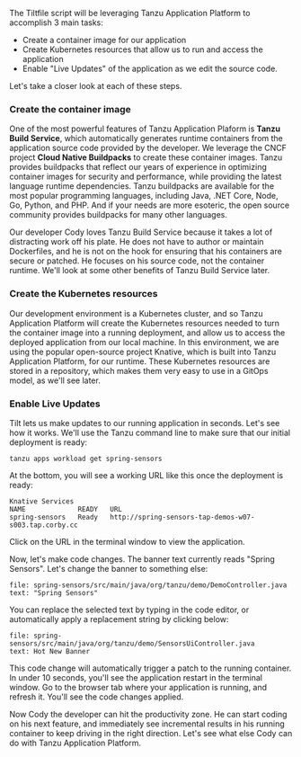 The Tiltfile script will be leveraging Tanzu Application Platform to accomplish 3 main tasks:
* Create a container image for our application
* Create Kubernetes resources that allow us to run and access the application
* Enable "Live Updates" of the application as we edit the source code.

Let's take a closer look at each of these steps.

<h3>Create the container image</h3>

One of the most powerful features of Tanzu Application Plaform is **Tanzu Build Service**, which automatically generates runtime containers from the application source code provided by the developer. We leverage the CNCF project **Cloud Native Buildpacks** to create these container images. Tanzu provides buildpacks that reflect our years of experience in optimizing container images for security and performance, while providing the latest language runtime dependencies. Tanzu buildpacks are available for the most popular programming languages, including Java, .NET Core, Node, Go, Python, and PHP. And if your needs are more esoteric, the open source community provides buildpacks for many other languages.

Our developer Cody loves Tanzu Build Service because it takes a lot of distracting work off his plate. He does not have to author or maintain Dockerfiles, and he is not on the hook for ensuring that his containers are secure or patched. He focuses on his source code, not the container runtime. We'll look at some other benefits of Tanzu Build Service later.

<h3>Create the Kubernetes resources</h3>

Our development environment is a Kubernetes cluster, and so Tanzu Application Platform will create the Kubernetes resources needed to turn the container image into a running deployment, and allow us to access the deployed application from our local machine. In this environment, we are using the popular open-source project Knative, which is built into Tanzu Application Platform, for our runtime. These Kubernetes resources are stored in a repository, which makes them very easy to use in a GitOps model, as we'll see later.

<h3>Enable Live Updates</h3>

Tilt lets us make updates to our running application in seconds. Let's see how it works. We'll use the Tanzu command line to make sure that our initial deployment is ready:

```execute-2 
tanzu apps workload get spring-sensors
```

At the bottom, you will see a working URL like this once the deployment is ready:
```
Knative Services
NAME             READY   URL
spring-sensors   Ready   http://spring-sensors-tap-demos-w07-s003.tap.corby.cc
```
Click on the URL in the terminal window to view the application.

Now, let's make code changes. The banner text currently reads "Spring Sensors". Let's change the banner to something else:

```editor:select-matching-text
file: spring-sensors/src/main/java/org/tanzu/demo/DemoController.java
text: "Spring Sensors"
```

You can replace the selected text by typing in the code editor, or automatically apply a replacement string by clicking below:

```editor:replace-text-selection
file: spring-sensors/src/main/java/org/tanzu/demo/SensorsUiController.java
text: Hot New Banner
```

This code change will automatically trigger a patch to the running container. In under 10 seconds, you'll see the application restart in the terminal window. Go to the browser tab where your application is running, and refresh it. You'll see the code changes applied.

Now Cody the developer can hit the productivity zone. He can start coding on his next feature, and immediately see incremental results in his running container to keep driving in the right direction. Let's see what else Cody can do with Tanzu Application Platform.